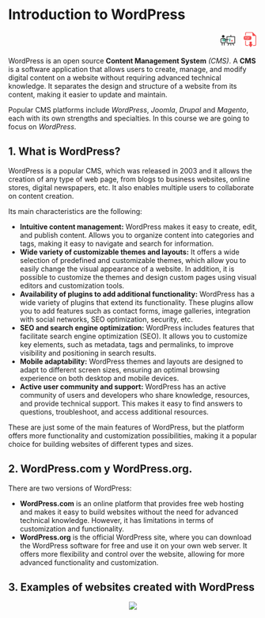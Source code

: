 # Introduction to WordPress

<div style="text-align: right">
<a target="_blank" href="slides/01.html"><img src="../../img/diapositivas.png" width="32" /></a>&nbsp;&nbsp;
<a target="_blank" href="01.pdf"><img src="../../img/pdf.png" width="32" /></a>
</div>

WordPress is an open source **Content Management System** *(CMS)*. A **CMS** is a software application that allows users to create, manage, and modify digital content on a website without requiring advanced technical knowledge. It separates the design and structure of a website from its content, making it easier to update and maintain. 

Popular CMS platforms include *WordPress*, *Joomla*, *Drupal* and *Magento*, each with its own strengths and specialties. In this course we are going to focus on *WordPress*. 

## 1. What is WordPress?

WordPress is a popular CMS, which was released in 2003 and it allows the creation of any type of web page, from blogs to business websites, online stores, digital newspapers, etc. 
It also enables multiple users to collaborate on content creation.

Its main characteristics are the following:
* **Intuitive content management:** WordPress makes it easy to create, edit, and publish content. Allows you to organize content into categories and tags, making it easy to navigate and search for information.
* **Wide variety of customizable themes and layouts:** It offers a wide selection of predefined and customizable themes, which allow you to easily change the visual appearance of a website. In addition, it is possible to customize the themes and design custom pages using visual editors and customization tools.
* **Availability of plugins to add additional functionality:** WordPress has a wide variety of plugins that extend its functionality. These plugins allow you to add features such as contact forms, image galleries, integration with social networks, SEO optimization, security, etc.
* **SEO and search engine optimization:** WordPress includes features that facilitate search engine optimization (SEO). It allows you to customize key elements, such as metadata, tags and permalinks, to improve visibility and positioning in search results.
* **Mobile adaptability:** WordPress themes and layouts are designed to adapt to different screen sizes, ensuring an optimal browsing experience on both desktop and mobile devices.
* **Active user community and support:** WordPress has an active community of users and developers who share knowledge, resources, and provide technical support. This makes it easy to find answers to questions, troubleshoot, and access additional resources.

These are just some of the main features of WordPress, but the platform offers more functionality and customization possibilities, making it a popular choice for building websites of different types and sizes.


## 2. WordPress.com y WordPress.org.

There are two versions of WordPress: 
* **WordPress.com** is an online platform that provides free web hosting and makes it easy to build websites without the need for advanced technical knowledge. However, it has limitations in terms of customization and functionality.
* **WordPress.org** is the official WordPress site, where you can download the WordPress software for free and use it on your own web server. It offers more flexibility and control over the website, allowing for more advanced functionality and customization.

## 3. Examples of websites created with WordPress

<div align="center">
    <img src="../../img/" width="70%">
</div>

